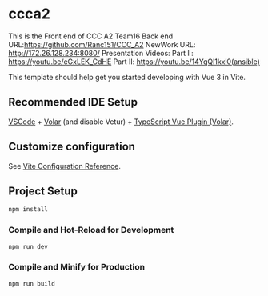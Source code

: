 # ccca2
This is the Front end of CCC A2 Team16
Back end URL:https://github.com/Ranc151/CCC_A2
NewWork URL: http://172.26.128.234:8080/
Presentation Videos:  Part I : https://youtu.be/eGxLEK_CdHE
                      Part II: https://youtu.be/14YqQl1kxl0(ansible)

This template should help get you started developing with Vue 3 in Vite.

## Recommended IDE Setup

[VSCode](https://code.visualstudio.com/) + [Volar](https://marketplace.visualstudio.com/items?itemName=Vue.volar) (and disable Vetur) + [TypeScript Vue Plugin (Volar)](https://marketplace.visualstudio.com/items?itemName=Vue.vscode-typescript-vue-plugin).

## Customize configuration

See [Vite Configuration Reference](https://vitejs.dev/config/).

## Project Setup

```sh
npm install
```

### Compile and Hot-Reload for Development

```sh
npm run dev
```

### Compile and Minify for Production

```sh
npm run build
```
